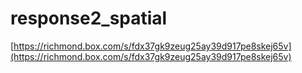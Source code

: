 # response2_spatial


[https://richmond.box.com/s/fdx37gk9zeug25ay39d917pe8skej65v](https://richmond.box.com/s/fdx37gk9zeug25ay39d917pe8skej65v​)
